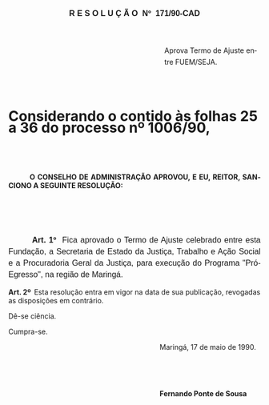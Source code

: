 <body lang=PT-BR style='tab-interval:35.4pt'>

<div class=Section1>

<p class=MsoNormal align=center style='margin-bottom:25.2pt;text-align:center'><b
style='mso-bidi-font-weight:normal'><span style='font-size:12.0pt;mso-bidi-font-size:
10.0pt;font-family:Arial'><![if !supportEmptyParas]>&nbsp;<![endif]><o:p></o:p></span></b></p>

<p class=MsoNormal align=center style='text-align:center;line-height:17.4pt'><b
style='mso-bidi-font-weight:normal'><span style='font-size:12.0pt;mso-bidi-font-size:
10.0pt;font-family:Arial'>R E S O L U Ç Ã O<span style="mso-spacerun: yes"> 
</span>Nº<span style="mso-spacerun: yes">  </span>171/90-CAD<o:p></o:p></span></b></p>

<p class=MsoNormal align=center style='text-align:center;line-height:17.4pt'><b
style='mso-bidi-font-weight:normal'><span style='font-size:12.0pt;mso-bidi-font-size:
10.0pt;font-family:Arial'><![if !supportEmptyParas]>&nbsp;<![endif]><o:p></o:p></span></b></p>

<p class=MsoBodyTextIndent style='margin-top:0cm;margin-right:0cm;margin-bottom:
0cm;margin-left:233.9pt;margin-bottom:.0001pt;line-height:17.4pt'>Aprova Termo
de Ajuste entre FUEM/SEJA.</p>

<p class=MsoBodyTextIndent style='margin-top:0cm;margin-right:0cm;margin-bottom:
0cm;margin-left:233.9pt;margin-bottom:.0001pt;line-height:17.4pt'><![if !supportEmptyParas]>&nbsp;<![endif]><o:p></o:p></p>

<p class=MsoBodyTextIndent style='margin-top:0cm;margin-right:0cm;margin-bottom:
0cm;margin-left:233.9pt;margin-bottom:.0001pt;line-height:17.4pt'><![if !supportEmptyParas]>&nbsp;<![endif]><o:p></o:p></p>

<h1 style='margin-bottom:0cm;margin-bottom:.0001pt;line-height:17.4pt'>Considerando
o contido às folhas 25 a 36 do <b>processo nº 1006/90</b>,</h1>

<p class=MsoNormal><span style='font-size:12.0pt;mso-bidi-font-size:10.0pt;
font-family:Arial'><![if !supportEmptyParas]>&nbsp;<![endif]><o:p></o:p></span></p>

<p class=MsoNormal><span style='font-size:12.0pt;mso-bidi-font-size:10.0pt;
font-family:Arial'><![if !supportEmptyParas]>&nbsp;<![endif]><o:p></o:p></span></p>

<p class=MsoBodyTextIndent2 style='text-align:justify;text-indent:31.85pt'><b>O
CONSELHO DE ADMINISTRAÇÃO APROVOU, E EU, REITOR, SANCIONO A SEGUINTE RESOLUÇÃO:<o:p></o:p></b></p>

<p class=MsoNormal style='text-align:justify;text-indent:31.85pt;line-height:
17.4pt'><span style='font-size:12.0pt;mso-bidi-font-size:10.0pt;font-family:
Arial'><![if !supportEmptyParas]>&nbsp;<![endif]><o:p></o:p></span></p>

<p class=MsoNormal style='text-align:justify;text-indent:31.85pt;line-height:
17.4pt'><span style='font-size:12.0pt;mso-bidi-font-size:10.0pt;font-family:
Arial'><![if !supportEmptyParas]>&nbsp;<![endif]><o:p></o:p></span></p>

<p class=MsoNormal style='text-align:justify;text-indent:35.45pt;line-height:
17.4pt'><b><span style='font-size:12.0pt;mso-bidi-font-size:10.0pt;font-family:
Arial'>Art. 1º<span style="mso-spacerun: yes">  </span></span></b><span
style='font-size:12.0pt;mso-bidi-font-size:10.0pt;font-family:Arial'>Fica
aprovado o Termo de Ajuste celebra­do entre esta Fundação, a Secretaria de
Estado da Justiça, Trabalho e Ação Social e a Procuradoria Geral da Justiça,
para execução do Programa &quot;Pró-Egresso&quot;, na região de Maringá.<o:p></o:p></span></p>

<p class=MsoBodyTextIndent3><b>Art. 2º<span style="mso-spacerun: yes">  </span></b>Esta
resolução entra em vigor na data de sua publicação, revogadas as disposições em
contrário.</p>

<p class=MsoBodyTextIndent3>Dê-se ciência.</p>

<p class=MsoBodyTextIndent3>Cumpra-se.</p>

<p class=MsoBodyTextIndent3 style='text-indent:8.0cm'>Maringá, 17 de maio de
1990.</p>

<p class=MsoBodyTextIndent3 style='text-indent:8.0cm'><![if !supportEmptyParas]>&nbsp;<![endif]><o:p></o:p></p>

<p class=MsoBodyTextIndent3 style='text-indent:8.0cm'><![if !supportEmptyParas]>&nbsp;<![endif]><o:p></o:p></p>

<p class=MsoBodyTextIndent3 style='text-indent:8.0cm'><b>Fernando Ponte de
Sousa<o:p></o:p></b></p>

<p class=MsoBodyTextIndent3><![if !supportEmptyParas]>&nbsp;<![endif]><o:p></o:p></p>

<p class=MsoBodyTextIndent3><![if !supportEmptyParas]>&nbsp;<![endif]><o:p></o:p></p>

<p class=MsoBodyTextIndent3 style='text-indent:184.3pt;tab-stops:35.4pt'><![if !supportEmptyParas]>&nbsp;<![endif]><o:p></o:p></p>

</div>

</body>
